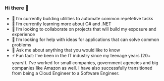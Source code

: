 ### Hi there 👋

- 🔭 I’m currently building utilities to automate common repetetive tasks
- 🌱 I’m currently learning more about C# and .NET
- 👯 I’m looking to collaborate on projects that will build my exposure and experience
- 🤔 I’m looking for help with ideas for applications that can solve common problems
- 💬 Ask me about anything that you would like to know
- ⚡ Fun fact: I've been in the IT industry since my teenage years (20+ years!). I've worked for small companies, government agencies and big companies like Amazon as well. I have also successfully transitioned from being a Cloud Engineer to a Software Engineer.



<!--
**thelazrus/thelazrus** is a ✨ _special_ ✨ repository because its `README.md` (this file) appears on your GitHub profile.

Here are some ideas to get you started:

- 🔭 I’m currently working on ...
- 🌱 I’m currently learning ...
- 👯 I’m looking to collaborate on ...
- 🤔 I’m looking for help with ...
- 💬 Ask me about ...
- 📫 How to reach me: ...
- 😄 Pronouns: ...
- ⚡ Fun fact: ...
-->
